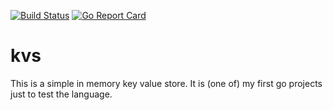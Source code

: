 [![Build Status](https://drone.io/github.com/xxorde/kvs/status.png)](https://drone.io/github.com/xxorde/kvs/latest)
[![Go Report Card](https://goreportcard.com/badge/github.com/xxorde/kvs)](https://goreportcard.com/report/github.com/xxorde/kvs)

# kvs

This is a simple in memory key value store.
It is (one of) my first go projects just to test the language.
